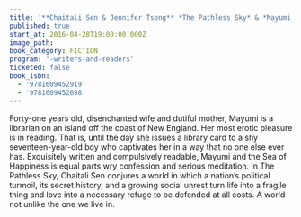 ```yaml
---
title: '**Chaitali Sen & Jennifer Tseng** *The Pathless Sky* & *Mayumi and the Sea of Happiness*'
published: true
start_at: 2016-04-28T19:00:00.000Z
image_path:
book_category: FICTION
program: '-writers-and-readers'
ticketed: false
book_isbn:
  - '9781609452919'
  - '9781609452698'
---
```



Forty-one years old, disenchanted wife and dutiful mother, Mayumi is a librarian on an island off the coast of New England. Her most erotic pleasure is in reading. That is, until the day she issues a library card to a shy seventeen-year-old boy who captivates her in a way that no one else ever has. Exquisitely written and compulsively readable, Mayumi and the Sea of Happiness is equal parts wry confession and serious meditation. In The Pathless Sky, Chaitali Sen conjures a world in which a nation’s political turmoil, its secret history, and a growing social unrest turn life into a fragile thing and love into a necessary refuge to be defended at all costs. A world not unlike the one we live in.